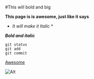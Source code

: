 #This will bold and big

**This page is is awesome, just like it says**

* *It will make it Italic* *


**_Bold and italic_**

```
git status
git add
git commit
```

[Awesome](https://github.com/jonathanNicolas/phase-0-gps-1.git)

![Alt]()